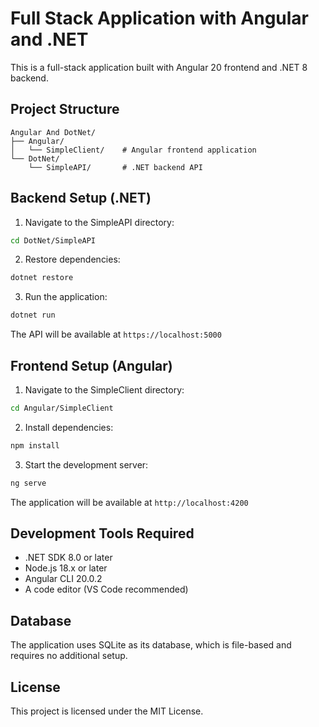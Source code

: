 # Full Stack Application with Angular and .NET

This is a full-stack application built with Angular 20 frontend and .NET 8 backend.

## Project Structure

```
Angular And DotNet/
├── Angular/
│   └── SimpleClient/    # Angular frontend application
└── DotNet/
    └── SimpleAPI/       # .NET backend API
```

## Backend Setup (.NET)

1. Navigate to the SimpleAPI directory:
```bash
cd DotNet/SimpleAPI
```

2. Restore dependencies:
```bash
dotnet restore
```

3. Run the application:
```bash
dotnet run
```

The API will be available at `https://localhost:5000`

## Frontend Setup (Angular)

1. Navigate to the SimpleClient directory:
```bash
cd Angular/SimpleClient
```

2. Install dependencies:
```bash
npm install
```

3. Start the development server:
```bash
ng serve
```

The application will be available at `http://localhost:4200`

## Development Tools Required

- .NET SDK 8.0 or later
- Node.js 18.x or later
- Angular CLI 20.0.2
- A code editor (VS Code recommended)

## Database

The application uses SQLite as its database, which is file-based and requires no additional setup.

## License

This project is licensed under the MIT License.
